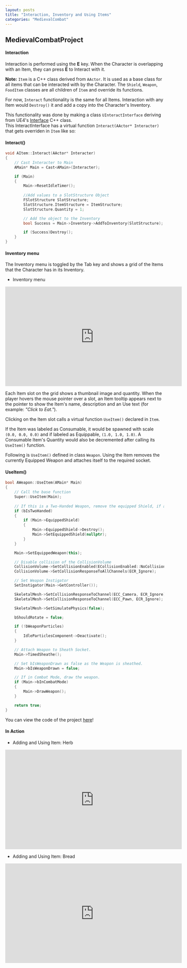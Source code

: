 ```yaml
---
layout: posts
title: "Interaction, Inventory and Using Items"
categories: "MedievalCombat"
---
```


## MedievalCombatProject

#### Interaction

Interaction is performed using the **E** key. When the Character is overlapping with an Item, they can press **E** to Interact with it.

**Note:** `Item` is a C++ class derived from `AActor`. It is used as a base class for all items that can be interacted with by the Character.
The `Shield`, `Weapon`, `FoodItem` classes are all children of `Item` and override its functions.

For now, `Interact` functionality is the same for all Items. Interaction with any Item would `Destroy()` it and add a copy into the Character's 
Inventory.

This functionality was done by making a class `UInteractInterface` deriving from UE4's 
[Interface](https://docs.unrealengine.com/en-US/Programming/UnrealArchitecture/Reference/Interfaces/index.html) C++ class.  
This InteractInterface has a virtual function `Interact(AActor* Interacter)` that gets overriden in `Item` like so:

#### Interact()
```cpp
void AItem::Interact(AActor* Interacter)
{
	// Cast Interacter to Main
	AMain* Main = Cast<AMain>(Interacter);

	if (Main)
	{
		Main->ResetIdleTimer();
		
		//Add values to a SlotStructure Object
		FSlotStructure SlotStructure;
		SlotStructure.ItemStructure = ItemStructure;
		SlotStructure.Quantity = 1;

		// Add the object to the Inventory
		bool Success = Main->Inventory->AddToInventory(SlotStructure);

		if (Success)Destroy();
	}
}
```

#### Inventory menu

The Inventory menu is toggled by the Tab key and shows a grid of the Items that the Character has in its Inventory.

- Inventory menu
<iframe src="https://www.youtube.com/embed/TqSOrnQjPPs" width="560" height="315" frameborder="0"> </iframe> 

Each Item slot on the grid shows a thumbnail image and quantity. When the player hovers the mouse pointer over a slot, an Item tooltip
appears next to the pointer to show the Item's name, description and an Use text (for example: *"Click to Eat."*).

Clicking on the Item slot calls a virtual function `UseItem()` declared in `Item`.

If the Item was labeled as Consumable, it would be spawned with scale `(0.0, 0.0, 0.0)` and if labeled as Equippable, `(1.0, 1.0, 1.0)`.
A Consumable Item's Quantity would also be decremented after calling its `UseItem()` function.

Following is `UseItem()` defined in class `Weapon`. Using the Item removes the currently Equipped Weapon and attaches
itself to the required socket.

#### UseItem()
```cpp
bool AWeapon::UseItem(AMain* Main)
{
	// Call the base function
	Super::UseItem(Main);
	
	// If this is a Two-Handed Weapon, remove the equipped Shield, if any
	if (bIsTwoHanded)
	{
		if (Main->EquippedShield)
		{
			Main->EquippedShield->Destroy();
			Main->SetEquippedShield(nullptr);
		}
	}

	Main->SetEquippedWeapon(this);

	// Disable collision of the CollisionVolume
	CollisionVolume->SetCollisionEnabled(ECollisionEnabled::NoCollision);
	CollisionVolume->SetCollisionResponseToAllChannels(ECR_Ignore);

	// Set Weapon Instigator
	SetInstigator(Main->GetController());

	SkeletalMesh->SetCollisionResponseToChannel(ECC_Camera, ECR_Ignore);
	SkeletalMesh->SetCollisionResponseToChannel(ECC_Pawn, ECR_Ignore);

	SkeletalMesh->SetSimulatePhysics(false);

	bShouldRotate = false;

	if (!bWeaponParticles)
	{
		IdleParticlesComponent->Deactivate();
	}

	// Attach Weapon to Sheath Socket.
	Main->TimedSheathe();

	// Set bIsWeaponDrawn as false as the Weapon is sheathed.
	Main->bIsWeaponDrawn = false;

	// If in Combat Mode, draw the weapon.
	if (Main->bInCombatMode)
	{ 		
		Main->DrawWeapon();
	}

	return true;
}
```

You can view the code of the project [here](https://github.com/1Gokul/MedievalCombatProject)!

#### In Action 

- Adding and Using Item: Herb
<iframe src="https://www.youtube.com/embed/HPPYCE8QTnY" width="560" height="315" frameborder="0"> </iframe> 

- Adding and Using Item: Bread
<iframe src="https://www.youtube.com/embed/W-0xqa9WUIM" width="560" height="315" frameborder="0"> </iframe> 



